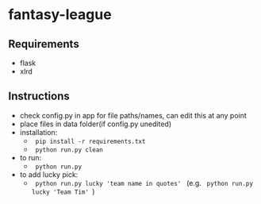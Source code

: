 # fantasy-league

## Requirements
- flask
- xlrd

## Instructions
- check config.py in app for file paths/names, can edit this at any point
- place files in data folder(if config.py unedited)
- installation:
	* <code> pip install -r requirements.txt </code>
	* <code> python run.py clean </code>
- to run:
	* <code> python run.py </code>
- to add lucky pick:
	* <code> python run.py lucky 'team name in quotes' </code> (e.g. <code> python run.py lucky 'Team Tim' </code>)